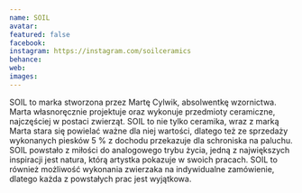 ```yaml
---
name: SOIL 
avatar: 
featured: false
facebook: 
instagram: https://instagram.com/soilceramics
behance: 
web:
images:
---
```

SOIL to marka stworzona przez Martę Cylwik,  absolwentkę wzornictwa. Marta własnoręcznie projektuje oraz wykonuje przedmioty ceramiczne, najczęściej w postaci zwierząt. SOIL to nie tylko ceramika, wraz z marką Marta stara się powielać ważne dla niej wartości, dlatego też ze sprzedaży wykonanych piesków 5 % z dochodu przekazuje dla schroniska na paluchu. SOIL powstało z miłości do analogowego trybu życia, jedną z największych inspiracji jest natura, którą artystka pokazuje w swoich pracach. SOIL to również możliwość wykonania zwierzaka na indywidualne zamówienie, dlatego każda z powstałych prac jest wyjątkowa.
